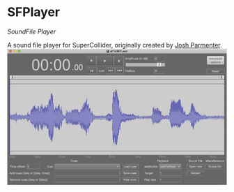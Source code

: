 # SFPlayer
*SoundFile Player*

A sound file player for SuperCollider, originally created by [Josh Parmenter](https://github.com/joshpar).
![SFPlayer GUI](HelpSource/images/SFPlayerView.png)
